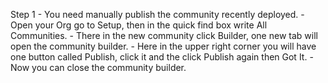 Step 1 - You need manually publish the community recently deployed.
       - Open your Org go to Setup, then in the quick find box write All Communities.
       - There in the new community click Builder, one new tab will open the community builder.
       - Here in the upper right corner you will have one button called Publish, click it and the click Publish again then Got It.
       - Now you can close the community builder.